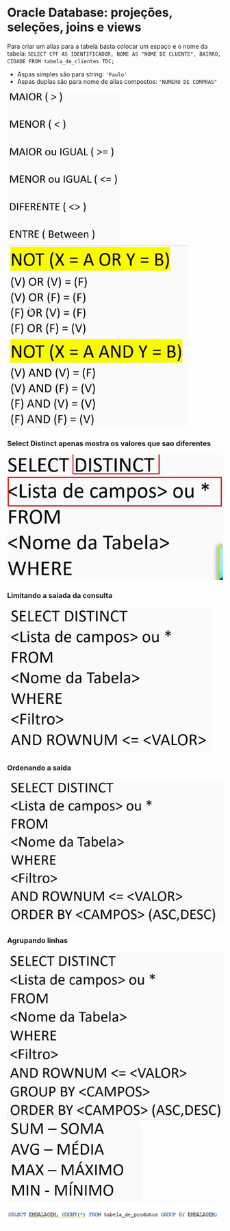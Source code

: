 # Oracle Database: projeções, seleções, joins e views

<p>
    Para criar um alias para a tabela basta colocar um espaço e o nome da tabela:
    <code>SELECT CPF AS IDENTIFICADOR, NOME AS "NOME DE CLUENTE", BAIRRO, CIDADE FROM tabela_de_clientes TDC;</code>
</p>

<p>
    <ul>
        <li>Aspas simples são para string: <code>'Paulo'</code></li>
        <li>Aspas duplas são para nome de alias compostos: <code>"NUMERO DE COMPRAS"</code></li>
    </ul>
</p>

![OPERADORES](image.png)
![alt text](image-1.png)<br>
### Select Distinct apenas mostra os valores que sao diferentes
![DISTINCT](image-2.png)
### Limitando a saíada da consulta
![LIMITANDO](image-3.png)
### Ordenando a saida
![ORDENAR](image-4.png)
### Agrupando linhas
![AGRUPAR](image-5.png)
![AGRUPAR2](image-6.png)
![COUNT](image-7.png)